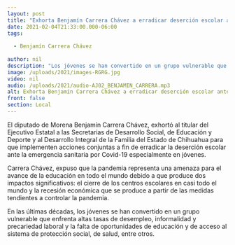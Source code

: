 ```yaml
---
layout: post
title: "Exhorta Benjamín Carrera Chávez a erradicar deserción escolar ante emergencia sanitaria por Covid-19"
date: 2021-02-04T21:33:00.000-06:00
tags:
  
  - Benjamín Carrera Chávez
  
author: nil
description: "Los jóvenes se han convertido en un grupo vulnerable que enfrenta altas tasas de desempleo"
image: /uploads/2021/images-RGRG.jpg
video: nil
audio: /uploads/2021/audio-AJ02_BENJAMIN_CARRERA.mp3
alt: Exhorta Benjamín Carrera Chávez a erradicar deserción escolar ante emergencia sanitaria por Covid-19
front: false
section: Local
---
```


El diputado de Morena Benjamín Carrera Chávez, exhortó al titular del Ejecutivo Estatal a las Secretarias de Desarrollo Social, de Educación y Deporte y al Desarrollo Integral de la Familia del Estado de Chihuahua para que implementen acciones conjuntas a fin de erradicar la deserción escolar ante la emergencia sanitaria por Covid-19 especialmente en jóvenes.
 
Carrera Chávez, expuso que la pandemia representa una amenaza para el avance de la educación en todo el mundo debido a que produce dos impactos significativos: el cierre de los centros escolares en casi todo el mundo y la recesión económica que se produce a partir de las medidas tendientes a controlar la pandemia. 

En las últimas décadas, los jóvenes se han convertido en un grupo vulnerable que enfrenta altas tasas de desempleo, informalidad y precariedad laboral y la falta de oportunidades de educación y de acceso al sistema de protección social, de salud, entre otros. 